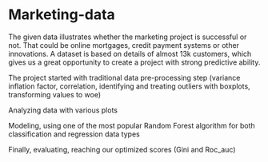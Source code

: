 # Marketing-data
The given data illustrates whether the marketing project is successful or not. That could be online mortgages, credit payment systems or other innovations. A dataset is based on details of almost 13k customers, which gives us a great opportunity to create a project with strong predictive ability.
  
  The project started with traditional data pre-processing step (variance inflation factor, correlation, identifying and treating outliers with boxplots, transforming values to woe)
 
 Analyzing data with various plots
 
 Modeling, using one of the most popular Random Forest algorithm for both classification and regression data types
 
 Finally,  evaluating, reaching our optimized scores (Gini and Roc_auc)
